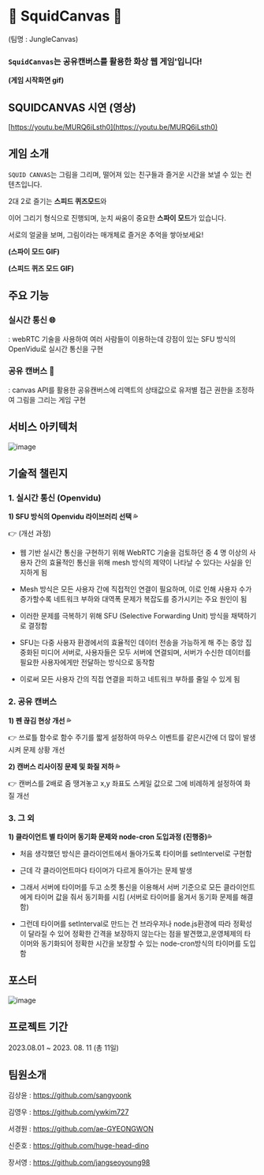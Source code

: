 # 🦑 SquidCanvas 🦑
(팀명 : JungleCanvas)

### `SquidCanvas`는 공유캔버스를 활용한 화상 웹 게임'입니다!

**(게임 시작화면 gif)**


## SQUIDCANVAS 시연 (영상)
[https://youtu.be/MURQ6iLsth0](https://youtu.be/MURQ6iLsth0)


## 게임 소개
`SQUID CANVAS`는 그림을 그리며, 떨어져 있는 친구들과 즐거운 시간을 보낼 수 있는 컨텐츠입니다. 

2대 2로 즐기는 **스피드 퀴즈모드**와 

이어 그리기 형식으로 진행되며, 눈치 싸움이 중요한 **스파이 모드**가 있습니다. 

서로의 얼굴을 보며, 그림이라는 매개체로 즐거운 추억을 쌓아보세요!

**(스파이 모드 GIF)**

**(스피드 퀴즈 모드 GIF)**


## 주요 기능
 
### 실시간 통신 🌐
: webRTC 기술을 사용하여 여러 사람들이 이용하는데 강점이 있는 SFU 방식의 OpenVidu로 실시간 통신을 구현

### 공유 캔버스 🎨
: canvas API를 활용한 공유캔버스에 리액트의 상태값으로 유저별 접근 권한을 조정하여 그림을 그리는 게임 구현

## 서비스 아키텍처
![image](https://github.com/JUNGLE-RED-TEAM3/JungleCanvas/assets/129301830/3b19f977-f84b-4b13-8314-e3bdbbbf8a42)



## 기술적 챌린지
### 1. 실시간 통신 (Openvidu) 
**1) SFU 방식의 Openvidu 라이브러리 선택 💦**

👉 (개선 과정)
- 웹 기반 실시간 통신을 구현하기 위해 WebRTC 기술을 검토하던 중 4 명 이상의 사용자 간의 효율적인 통신을 위해 mesh 방식의 제약이 나타날 수 있다는 사실을 인지하게 됨

- Mesh 방식은 모든 사용자 간에 직접적인 연결이 필요하며, 이로 인해 사용자 수가 증가할수록 네트워크 부하와 대역폭 문제가 복잡도를 증가시키는 주요 원인이 됨

- 이러한 문제를 극복하기 위해 SFU (Selective Forwarding Unit) 방식을 채택하기로 결정함

- SFU는 다중 사용자 환경에서의 효율적인 데이터 전송을 가능하게 해 주는 중앙 집중화된 미디어 서버로, 사용자들은 모두 서버에 연결되며, 서버가 수신한 데이터를 필요한 사용자에게만 전달하는 방식으로 동작함

- 이로써 모든 사용자 간의 직접 연결을 피하고 네트워크 부하를 줄일 수 있게 됨

### 2. 공유 캔버스
**1) 펜 끊김 현상 개선 💦**

👉 쓰로틀 함수로 함수 주기를 짧게 설정하여 마우스 이벤트를 같은시간에 더 많이 발생시켜 문제 상황 개선

**2) 캔버스 리사이징 문제 및 화질 저하 💦**

👉 캔버스를 2배로 줌 땡겨놓고 x,y 좌표도 스케일 값으로 그에 비례하게 설정하여 화질 개선

### 3. 그 외

**1) 클라이언트 별 타이머 동기화 문제와 node-cron 도입과정 (진행중)💦**

- 처음 생각했던 방식은 클라이언트에서 돌아가도록  타이머를 setIntervel로 구현함

- 근데 각 클라이언트마다 타이머가 다르게 돌아가는 문제 발생

- 그래서 서버에 타이머를 두고 소켓 통신을 이용해서 서버 기준으로 모든 클라이언트에게 타이머 값을 줘서 동기화를 시킴 (서버로 타이머를 옮겨서 동기화 문제를 해결함)

- 그런데 타이머를 setInterval로 만드는 건 브라우저나 node.js환경에 따라 정확성이 달라질 수 있어 정확한 간격을 보장하지 않는다는 점을 발견했고,운영체제의 타이머와 동기화되어 정확한 시간을 보장할 수 있는 node-cron방식의 타이머를 도입함

## 포스터
![image](https://github.com/JUNGLE-RED-TEAM3/JungleCanvas/assets/129301830/620f84b4-a208-4e15-83b4-b64e18e101d5)


## 프로젝트 기간
2023.08.01 ~ 2023. 08. 11 (총 11일)

## 팀원소개
김상윤 : https://github.com/sangyoonk

김영우 : https://github.com/ywkim727

서경원 : https://github.com/ae-GYEONGWON

신준호 : https://github.com/huge-head-dino

장서영 : https://github.com/jangseoyoung98
